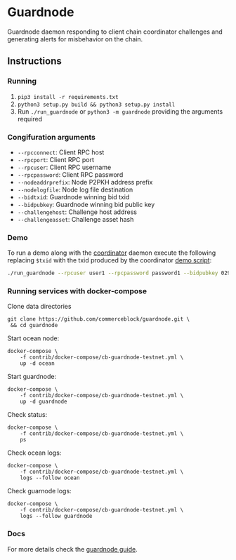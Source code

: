 # Guardnode

Guardnode daemon responding to client chain coordinator challenges and generating alerts for misbehavior on the chain.

## Instructions

### Running

1. `pip3 install -r requirements.txt`
2. `python3 setup.py build && python3 setup.py install`
3. Run `./run_guardnode` or `python3 -m guardnode` providing the arguments required

### Congifuration arguments

- `--rpcconnect`: Client RPC host
- `--rpcport`: Client RPC port
- `--rpcuser`: Client RPC username
- `--rpcpassword`: Client RPC password
- `--nodeaddrprefix`: Node P2PKH address prefix
- `--nodelogfile`: Node log file destination
- `--bidtxid`: Guardnode winning bid txid
- `--bidpubkey`: Guardnode winning bid public key
- `--challengehost`: Challenge host address
- `--challengeasset`: Challenge asset hash

### Demo

To run a demo along with the [coordinator](https://github.com/commerceblock/coordinator) daemon execute the following replacing `$txid` with the txid produced by the coordinator [demo script](https://github.com/commerceblock/coordinator/scripts/demo.sh):

```bash
./run_guardnode --rpcuser user1 --rpcpassword password1 --bidpubkey 029aaa76fcf7b8012041c6b4375ad476408344d842000087aa93c5a33f65d50d92 --challengeasset 73be00507b15f79efccd0184b7ca8367372dfd5334ae8991a492f5f354073c88 --bidtxid $txid
```

### Running services with docker-compose

Clone data directories

```console
git clone https://github.com/commerceblock/guardnode.git \
 && cd guardnode
```

Start ocean node:

```console
docker-compose \
    -f contrib/docker-compose/cb-guardnode-testnet.yml \
    up -d ocean
```
    
Start guardnode:

```console
docker-compose \
    -f contrib/docker-compose/cb-guardnode-testnet.yml \
    up -d guardnode
```

Check status:

```console
docker-compose \
    -f contrib/docker-compose/cb-guardnode-testnet.yml \
    ps
```
    
Check ocean logs:

```console
docker-compose \
    -f contrib/docker-compose/cb-guardnode-testnet.yml \
    logs --follow ocean
```

Check guarnode logs:

```console
docker-compose \
    -f contrib/docker-compose/cb-guardnode-testnet.yml \
    logs --follow guardnode
```

### Docs

For more details check the [guardnode guide](https://commerceblock.readthedocs.io/en/latest/guardnode-guide/index.html).
